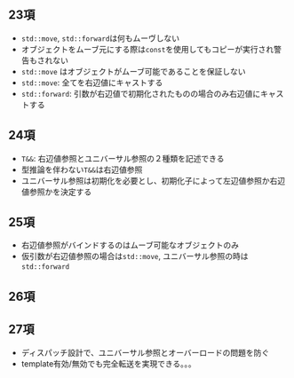 ## 23項
- ```std::move```, ```std::forward```は何もムーヴしない
- オブジェクトをムーブ元にする際は```const```を使用してもコピーが実行され警告もされない
- ```std::move``` はオブジェクトがムーブ可能であることを保証しない
- ```std::move```: 全てを右辺値にキャストする
- ```std::forward```: 引数が右辺値で初期化されたものの場合のみ右辺値にキャストする

## 24項
- ```T&&```: 右辺値参照とユニバーサル参照の２種類を記述できる
- 型推論を伴わない```T&&```は右辺値参照
- ユニバーサル参照は初期化を必要とし、初期化子によって左辺値参照か右辺値参照かを決定する

## 25項
- 右辺値参照がバインドするのはムーブ可能なオブジェクトのみ
- 仮引数が右辺値参照の場合は```std::move```, ユニバーサル参照の時は```std::forward```

## 26項

## 27項
- ディスパッチ設計で、ユニバーサル参照とオーバーロードの問題を防ぐ
- template有効/無効でも完全転送を実現できる。。。

